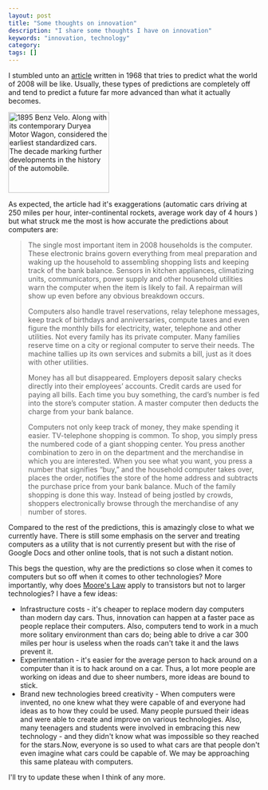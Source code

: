 ```yaml
---
layout: post
title: "Some thoughts on innovation"
description: "I share some thoughts I have on innovation"
keywords: "innovation, technology"
category:
tags: []
---
```

<p>I stumbled unto an <a href="http://blog.modernmechanix.com/2008/03/24/what-will-life-be-like-in-the-year-2008/" target="_blank">article</a> written in 1968 that tries to predict what the world of 2008 will be like. Usually, these types of predictions are completely off and tend to predict a future far more advanced than what it actually becomes.<div class="zemanta-img zemanta-action-dragged">
<a href="http://commons.wikipedia.org/wiki/Image:Benz-velo.jpg"><img title="1895 Benz Velo. Along with its contemporary Duryea Motor Wagon, considered the earliest standardized cars. The decade marking further developments in the history of the automobile." src="http://upload.wikimedia.org/wikipedia/commons/thumb/1/1e/Benz-velo.jpg/202px-Benz-velo.jpg" alt="1895 Benz Velo. Along with its contemporary Duryea Motor Wagon, considered the earliest standardized cars. The decade marking further developments in the history of the automobile." width="202" height="162" /></a>
</div></p>

<p>As expected, the article had it's exaggerations (automatic cars driving at 250 miles per hour, inter-continental rockets, average work day of 4 hours ) but what struck me the most is how accurate the predictions about computers are:</p>

<blockquote>The single most important item in 2008 households is the computer. These electronic brains govern everything from meal preparation and waking up the household to assembling shopping lists and keeping track of the bank balance. Sensors in kitchen appliances, climatizing units, communicators, power supply and other household utilities warn the computer when the item is likely to fail. A repairman will show up even before any obvious breakdown occurs.

Computers also handle travel reservations, relay telephone messages, keep track of birthdays and anniversaries, compute taxes and even figure the monthly bills for electricity, water, telephone and other utilities. Not every family has its private computer. Many families reserve time on a city or regional computer to serve their needs. The machine tallies up its own services and submits a bill, just as it does with other utilities.

Money has all but disappeared. Employers deposit salary checks directly into their employees’ accounts. Credit cards are used for paying all bills. Each time you buy something, the card’s number is fed into the store’s computer station. A master computer then deducts the charge from your bank balance.

Computers not only keep track of money, they make spending it easier. TV-telephone shopping is common. To shop, you simply press the numbered code of a giant shopping center. You press another combination to zero in on the department and the merchandise in which you are interested. When you see what you want, you press a number that signifies “buy,” and the household computer takes over, places the order, notifies the store of the home address and subtracts the purchase price from your bank balance. Much of the family shopping is done this way. Instead of being jostled by crowds, shoppers electronically browse through the merchandise of any number of stores.</blockquote>

<p>Compared to the rest of the predictions, this is amazingly close to what we currently have. There is still some emphasis on the server and treating computers as a utility that is not currently present but with the rise of Google Docs and other online tools, that is not such a distant notion.</p>

<p>This begs the question, why are the predictions so close when it comes to computers but so off when it comes to other technologies? More importantly, why does <a title="Moore's Law" href="http://en.wikipedia.org/wiki/Moore%27s_law.">Moore's Law</a> apply to transistors but not to larger technologies? I have a few ideas:</p>

<ul class="bulleted">
	<li>Infrastructure costs - it's cheaper to replace modern day computers than modern day cars. Thus, innovation can happen at a faster pace as people replace their computers. Also, computers tend to work in a much more solitary environment than cars do; being able to drive a car 300 miles per hour is useless when the roads can't take it and the laws prevent it.</li>
	<li>Experimentation - it's easier for the average person to hack around on a computer than it is to hack around on a car. Thus, a lot more people are working on ideas and due to sheer numbers, more ideas are bound to stick.</li>
	<li>Brand new technologies breed creativity - When computers were invented, no one knew what they were capable of and everyone had ideas as to how they could be used. Many people pursued their ideas and were able to create and improve on various technologies. Also, many teenagers and students were involved in embracing this new technology - and they didn't know what was impossible so they reached for the stars.Now, everyone is so used to what cars are that people don't even imagine what cars could be capable of. We may be approaching this same plateau with computers.</li>
</ul>

<p>I'll try to update these when I think of any more.</p>
